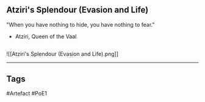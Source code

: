 ## Atziri's Splendour (Evasion and Life)
"When you have nothing to hide,
you have nothing to fear."
- Atziri, Queen of the Vaal
##
![[Atziri's Splendour (Evasion and Life).png]]

---
## Tags
#Artefact
#PoE1
